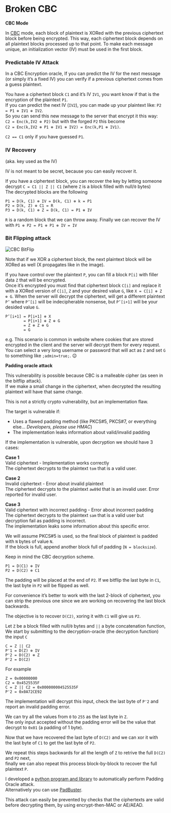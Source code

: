 # Broken CBC

**CBC Mode**

In [CBC](https://en.wikipedia.org/wiki/Block\_cipher\_mode\_of\_operation#Cipher\_Block\_Chaining\_.28CBC.29) mode, each block of plaintext is XORed with the previous ciphertext block before being encrypted. This way, each ciphertext block depends on all plaintext blocks processed up to that point. To make each message unique, an initialization vector (IV) must be used in the first block.

### **Predictable IV Attack**

In a CBC Encryption oracle, If you can predict the IV for the next message (or simply it’s a fixed IV) you can verify if a previous ciphertext comes from a guess plaintext.

You have a ciphertext block `C1` and it’s IV `IV1`, you want know if that is the encryption of the plaintext `P1`.\
If you can predict the next IV (`IV2`), you can made up your plaintext like: `P2 = P1 ⊕ IV1 ⊕ IV2`.\
So you can send this new message to the server that encrypt it this way:\
`C2 = Enc(k,IV2 ⊕ P2)` but with the forged `P2` this become\
`C2 = Enc(k,IV2 ⊕ P1 ⊕ IV1 ⊕ IV2) = Enc(k,P1 ⊕ IV1)`.

`C2 == C1` only if you have guessed `P1`.

### **IV Recovery**

(aka. key used as the IV)

IV is not meant to be secret, because you can easily recover it.

If you have a ciphertext block, you can recover the key by letting someone decrypt `C = C1 || Z || C1` (where `Z` is a block filled with null/`0` bytes)\
The decrypted blocks are the following

```
P1 = D(k, C1) ⊕ IV = D(k, C1) ⊕ k = P1
P2 = D(k, Z) ⊕ C1 = R
P3 = D(k, C1) ⊕ Z = D(k, C1) = P1 ⊕ IV
```

`R` is a random block that we can throw away. Finally we can recover the IV with `P1 ⊕ P2 = P1 ⊕ P1 ⊕ IV = IV`

### **Bit Flipping attack**

![CBC BitFlip](.gitbook/assets/1663772255.png)

Note that if we XOR a ciphertext block, the next plaintext block will be XORed as well (X propagates like in the image).

If you have control over the plaintext `P`, you can fill a block `P[i]` with filler data `Z` that will be encrypted.\
Once it’s encrypted you must find that ciphertext block `C[i]` and replace it with a XORed version of `C[i]`, `Z` and your desired value `G`, like `X = C[i] ⊕ Z ⊕ G`. When the server will decrypt the ciphertext, will get a different plaintext `P’` where `P’[i]` will be indecipherable nonsense, but `P’[i+1]` will be your desided value `G`.

```
P’[i+1] = P[i+1] ⊕ X
        = P[i+1] ⊕ Z ⊕ G
        = Z ⊕ Z ⊕ G
        = G
```

e.g. This scenario is common in website where cookies that are stored encrypted in the client and the server will decrypt them for every request.\
You can select a very long username or password that will act as `Z` and set `G` to something like `;admin=true;`. :wink:

**Padding oracle attack**

This vulnerability is possible because CBC is a malleable cipher (as seen in the bitflip attack).\
If we make a small change in the ciphertext, when decrypted the resulting plaintext will have that same change.

This is not a strictly crypto vulnerability, but an implementation flaw.

The target is vulnerable if:

* Uses a flawed padding method (like PKCS#5, PKCS#7, or everything else… _Developers, please use HMAC_)
* The implementation leaks information about valid/invalid padding

If the implementation is vulnerable, upon decryption we should have 3 cases:

**Case 1**\
Valid ciphertext - Implementation works correctly\
The ciphertext decrypts to the plaintext `tom` that is a valid user.

**Case 2**\
Invalid ciphertext - Error about invalid plaintext\
The ciphertext decrypts to the plaintext `aw89d` that is an invalid user. Error reported for invalid user.

**Case 3**\
Valid ciphertext with incorrect padding - Error about incorrect padding\
The ciphertext decrypts to the plaintext `sam` that is a valid user but decryption fail as padding is incorrect.\
The implementation leaks some information about this specific error.

We will assume PKCS#5 is used, so the final block of plaintext is padded with `N` bytes of value `N`.\
If the block is full, append another block full of padding (`N = blocksize`).

Keep in mind the CBC decryption scheme.

```
P1 = D(C1) ⊕ IV 
P2 = D(C2) ⊕ C1
```

The padding will be placed at the end of `P2`. If we bitflip the last byte in `C1`, the last byte in `P2` will be flipped as well.

For convenience it’s better to work with the last 2-block of ciphertext, you can strip the previous one since we are working on recovering the last block backwards.

The objective is to recover `D(C2)`, xoring it with `C1` will give us `P2`.

Let `Z` be a block filled with null/`0` bytes and `||` a byte concatenation function,\
We start by submitting to the decryption-oracle (the decryption function) the input `C`

```
C = Z || C2
P'1 = D(Z) ⊕ IV
P'2 = D(C2) ⊕ Z
P'2 = D(C2)
```

For example

```
Z = 0x00000000
C2 = 0x4525535F
C = Z || C2 = 0x000000004525535F
P'2 = 0x0A72CE92
```

The implementation will decrypt this input, check the last byte of `P'2` and report an invalid padding error.

We can try all the values from `0` to `255` as the last byte in `Z`.\
The only input accepted without the padding error will be the value that decrypt to `0x01` (a padding of 1 byte).

Now that we have recovered the last byte of `D(C2)` and we can xor it with the last byte of `C1` to get the last byte of `P2`.

We repeat this steps backwards for all the length of `Z` to retrive the full `D(C2)` and `P2` next,\
finally we can also repeat this process block-by-block to recover the full plaintext `P`.

I developed a [python program and library](https://github.com/dzonerzy/simsalapad) to automatically perform Padding Oracle attack.\
Alternatively you can use [PadBuster](https://github.com/GDSSecurity/PadBuster).

This attack can easily be prevented by checks that the ciphertexts are valid before decrypting them, by using encrypt-then-MAC or AE/AEAD.
